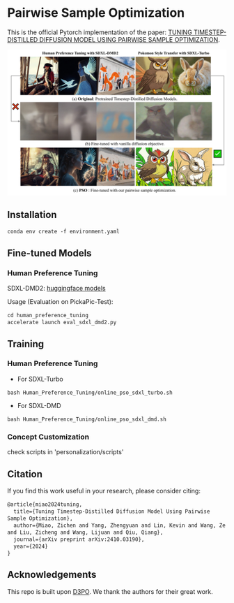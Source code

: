# Pairwise Sample Optimization
This is the official Pytorch implementation of the paper: [TUNING TIMESTEP-DISTILLED DIFFUSION MODEL
USING PAIRWISE SAMPLE OPTIMIZATION](https://arxiv.org/pdf/2410.03190).

![alt text](assets/teaser_arrow.jpg)

## Installation
```
conda env create -f environment.yaml
```

## Fine-tuned Models
### Human Preference Tuning
SDXL-DMD2: [huggingface models](https://huggingface.co/ZichenMiao/PSO/tree/main/SDXL_DMD2)

Usage (Evaluation on PickaPic-Test):
```
cd human_preference_tuning
accelerate launch eval_sdxl_dmd2.py
```

## Training
### Human Preference Tuning
* For SDXL-Turbo
```
bash Human_Preference_Tuning/online_pso_sdxl_turbo.sh
```

* For SDXL-DMD
```
bash Human_Preference_Tuning/online_pso_sdxl_dmd.sh
```

### Concept Customization
check scripts in 'personalization/scripts'


## Citation
If you find this work useful in your research, please consider citing:
```
@article{miao2024tuning,
  title={Tuning Timestep-Distilled Diffusion Model Using Pairwise Sample Optimization},
  author={Miao, Zichen and Yang, Zhengyuan and Lin, Kevin and Wang, Ze and Liu, Zicheng and Wang, Lijuan and Qiu, Qiang},
  journal={arXiv preprint arXiv:2410.03190},
  year={2024}
}
```


## Acknowledgements
This repo is built upon [D3PO](https://github.com/yk7333/D3PO). We thank the authors for their great work.
